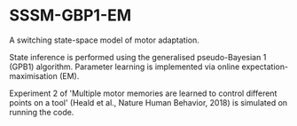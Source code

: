 # SSSM-GBP1-EM
A switching state-space model of motor adaptation. 

State inference is performed using the generalised pseudo-Bayesian 1 (GPB1) algorithm. Parameter learning is implemented via online expectation-maximisation (EM).

Experiment 2 of 'Multiple motor memories are learned to control different points on a tool' (Heald et al., Nature Human Behavior, 2018) is simulated on running the code.
